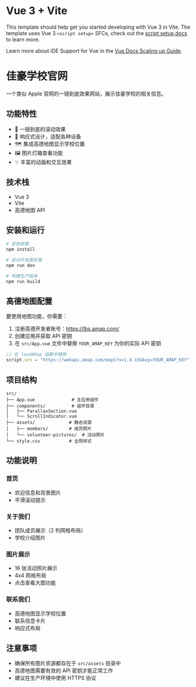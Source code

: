# Vue 3 + Vite

This template should help get you started developing with Vue 3 in Vite. The template uses Vue 3 `<script setup>` SFCs, check out the [script setup docs](https://v3.vuejs.org/api/sfc-script-setup.html#sfc-script-setup) to learn more.

Learn more about IDE Support for Vue in the [Vue Docs Scaling up Guide](https://vuejs.org/guide/scaling-up/tooling.html#ide-support).

# 佳豪学校官网

一个类似 Apple 官网的一镜到底效果网站，展示佳豪学校的相关信息。

## 功能特性

- 🎨 一镜到底的滚动效果
- 📱 响应式设计，适配各种设备
- 🗺️ 集成高德地图显示学校位置
- 🖼️ 图片灯箱查看功能
- ✨ 丰富的动画和交互效果

## 技术栈

- Vue 3
- Vite
- 高德地图 API

## 安装和运行

```bash
# 安装依赖
npm install

# 启动开发服务器
npm run dev

# 构建生产版本
npm run build
```

## 高德地图配置

要使用地图功能，你需要：

1. 注册高德开发者账号：https://lbs.amap.com/
2. 创建应用并获取 API 密钥
3. 在 `src/App.vue` 文件中替换 `YOUR_AMAP_KEY` 为你的实际 API 密钥

```javascript
// 在 loadAMap 函数中替换
script.src = "https://webapi.amap.com/maps?v=1.4.15&key=YOUR_AMAP_KEY";
```

## 项目结构

```
src/
├── App.vue              # 主应用组件
├── components/          # 组件目录
│   ├── ParallaxSection.vue
│   └── ScrollIndicator.vue
├── assets/             # 静态资源
│   ├── members/        # 成员照片
│   └── volunteer-pictures/  # 活动照片
└── style.css           # 全局样式
```

## 功能说明

### 首页

- 欢迎信息和背景图片
- 平滑滚动提示

### 关于我们

- 团队成员展示（2 列网格布局）
- 学校介绍图片

### 图片展示

- 16 张活动照片展示
- 4x4 网格布局
- 点击查看大图功能

### 联系我们

- 高德地图显示学校位置
- 联系信息卡片
- 响应式布局

## 注意事项

- 确保所有图片资源都存在于 `src/assets` 目录中
- 高德地图需要有效的 API 密钥才能正常工作
- 建议在生产环境中使用 HTTPS 协议
